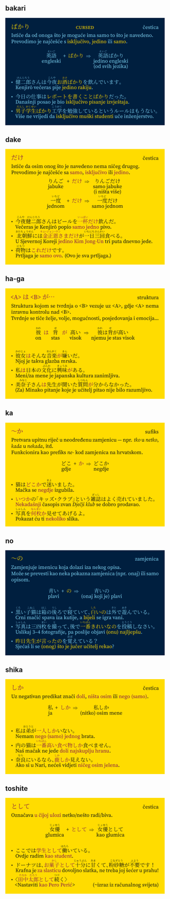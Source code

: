 ## bakari
![](bakari.png)

## dake
![](dake.png)

## ha-ga
![](ha-ga.png)

## ka
![](ka.png)

## no
![](no.png)

## shika
![](shika.png)

## toshite
![](toshite.png)
